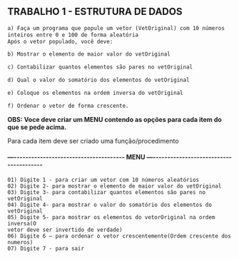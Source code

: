 ## TRABALHO 1 - ESTRUTURA DE DADOS
```txt
a) Faça um programa que popule um vetor (VetOriginal) com 10 números
inteiros entre 0 e 100 de forma aleatória
Após o vetor populado, você deve:

b) Mostrar o elemento de maior valor do vetOriginal

c) Contabilizar quantos elementos são pares no vetOriginal

d) Qual o valor do somatório dos elementos do vetOriginal

e) Coloque os elementos na ordem inversa do vetOriginal

f) Ordenar o vetor de forma crescente.
```
**OBS: Voce deve criar um MENU contendo as opções para cada item do que se pede
acima.**

Para cada item deve ser criado uma função/procedimento

#### —-------------------------------------- MENU —---------------------------------------

```
01) Digite 1 - para criar um vetor com 10 números aleatórios
02) Digite 2- para mostrar o elemento de maior valor do vetOriginal
03) Digite 3- para contabilizar quantos elementos são pares no vetOriginal
04) Digite 4- para mostrar o valor do somatório dos elementos do vetOriginal
05) Digite 5- para mostrar os elementos do vetorOriginal na ordem inversa(O
vetor deve ser invertido de verdade)
06) Digite 6 – para ordenar o vetor crescentemente(Ordem crescente dos
numeros)
07) Digite 7 - para sair
```
